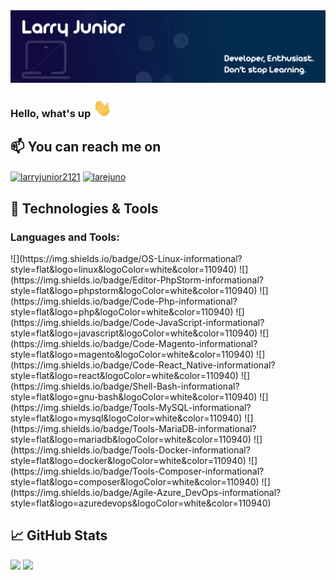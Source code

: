 <img src="https://github.com/LarryJunior21/larryjunior21/blob/2f3a3ea7c3c2697ce77907f8b4b08f00b1d58d74/header.png">

### Hello, what's up <img src="https://github.com/LarryJunior21/larryjunior21/blob/911881bbf0af88d8688a0d166b67adfa8ed8d366/wave.gif" width="30px">

## 📫 You can reach me on
<p align="left">
<a href="https://linkedin.com/in/larryjunior2121" target="blank"><img align="center" src="https://cdn.jsdelivr.net/npm/simple-icons@3.0.1/icons/linkedin.svg" alt="larryjunior2121" height="30" width="40" /></a>
<a href="https://instagram.com/larejuno" target="blank"><img align="center" src="https://cdn.jsdelivr.net/npm/simple-icons@3.0.1/icons/instagram.svg" alt="larejuno" height="30" width="40" /></a>
</p>

## 🔧 Technologies & Tools
<h3 align="left">Languages and Tools:</h3>
<p align="left"> 
![](https://img.shields.io/badge/OS-Linux-informational?style=flat&logo=linux&logoColor=white&color=110940)
![](https://img.shields.io/badge/Editor-PhpStorm-informational?style=flat&logo=phpstorm&logoColor=white&color=110940)
![](https://img.shields.io/badge/Code-Php-informational?style=flat&logo=php&logoColor=white&color=110940)
![](https://img.shields.io/badge/Code-JavaScript-informational?style=flat&logo=javascript&logoColor=white&color=110940)
![](https://img.shields.io/badge/Code-Magento-informational?style=flat&logo=magento&logoColor=white&color=110940)
![](https://img.shields.io/badge/Code-React_Native-informational?style=flat&logo=react&logoColor=white&color=110940)
![](https://img.shields.io/badge/Shell-Bash-informational?style=flat&logo=gnu-bash&logoColor=white&color=110940)
![](https://img.shields.io/badge/Tools-MySQL-informational?style=flat&logo=mysql&logoColor=white&color=110940)
![](https://img.shields.io/badge/Tools-MariaDB-informational?style=flat&logo=mariadb&logoColor=white&color=110940)
![](https://img.shields.io/badge/Tools-Docker-informational?style=flat&logo=docker&logoColor=white&color=110940)
![](https://img.shields.io/badge/Tools-Composer-informational?style=flat&logo=composer&logoColor=white&color=110940)
![](https://img.shields.io/badge/Agile-Azure_DevOps-informational?style=flat&logo=azuredevops&logoColor=white&color=110940) 
</p>

## &#x1f4c8; GitHub Stats
  <tr>
    <td valign="top"><img src="https://github-readme-stats.vercel.app/api/top-langs?username=larryjunior21&show_icons=true&locale=en&layout=compact&theme=algolia"/></td>
    <td valign="top"><img src="https://github-readme-stats.vercel.app/api?username=larryjunior21&show_icons=true&theme=algolia"/></td>
  </tr>


[1.1]: https://github.com/LarryJunior21/larryjunior21/blob/dfac4a39ee5524218ad88d24c8f59b1beeee45ae/linkedin.png
[1]: https://www.linkedin.com/in/larryjunior2121/
